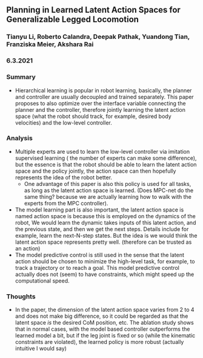 ## Planning in Learned Latent Action Spaces for Generalizable Legged Locomotion

### Tianyu Li, Roberto Calandra, Deepak Pathak, Yuandong Tian, Franziska Meier, Akshara Rai

### 6.3.2021

### Summary

- Hierarchical learning is popular in robot learning, basically, the planner and controller are usually decoupled and trained separately. This paper proposes to also optimize over the interface variable connecting the planner and the controller, therefore jointly learning the latent action space (what the robot should track, for example, desired body velocities) and the low-level controller.
### Analysis

- Multiple experts are used to learn the low-level controller via imitation supervised learning ( the number of experts can make some difference), but the essence is that the robot should be able to learn the latent action space and the policy jointly, the action space can then hopefully represents the idea of the robot better.
  - One advantage of this paper is also this policy is used for all tasks, as long as the latent action space is learned. (Does MPC-net do the same thing? because we are actually learning how to walk with the experts from the MPC controller).  
- The model learning part is also important, the latent action space is named action space is because this is employed on the dynamics of the robot, We would learn the dynamic takes inputs of this latent action, and the previous state, and then we get the next steps. Details include for example, learn the next-N-step states. But the idea is we would think the latent action space represents pretty well. (therefore can be trusted as an action)
- The model predictive control is still used in the sense that the latent action should be chosen to minimize the high-level task, for example, to track a trajectory or to reach a goal. This model predictive control actually does not (seem) to have constraints, which might speed up the computational speed.
  
### Thoughts

- In the paper, the dimension of the latent action space varies from 2 to 4 and does not make big difference, so it could be regarded as that the latent space *is* the desired CoM position, etc. The ablation study shows that in normal cases, with the model based controller outperforms the learned model a bit, but if the leg joint is fixed or so (while the kinematic constraints are violated), the learned policy is more robust (actually intuitive I would say)

